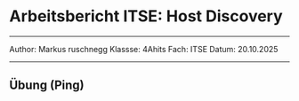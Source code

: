 # Arbeitsbericht ITSE: Host Discovery

---

Author: Markus ruschnegg
Klassse: 4Ahits
Fach: ITSE
Datum: 20.10.2025

---

## Übung (Ping)

